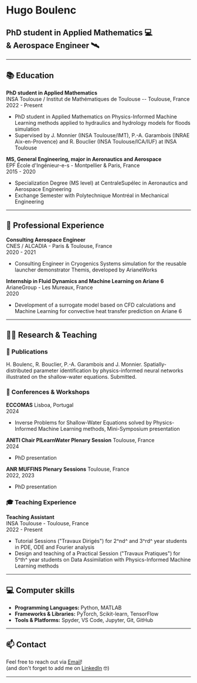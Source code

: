 # Hugo Boulenc

## PhD student in Applied Mathematics 💻 <br> & Aerospace Engineer 🛰️

---

## 📚 Education

**PhD student in Applied Mathematics**  
INSA Toulouse / Institut de Mathématiques de Toulouse -- Toulouse, France
<br> 2022 - Present 

- PhD student in Applied Mathematics on Physics-Informed Machine Learning methods applied to hydraulics and hydrology models for floods simulation
- Supervised by J. Monnier (INSA Toulouse/IMT), P.-A. Garambois (INRAE Aix-en-Provence) and R. Bouclier (INSA Toulouse/ICA/IUF) at INSA Toulouse

**MS, General Engineering, major in Aeronautics and Aerospace**  
EPF École d'Ingénieur-e-s - Montpellier & Paris, France
<br> 2015 - 2020 

- Specialization Degree (MS level) at CentraleSupélec in Aeronautics and Aerospace Engineering
- Exchange Semester with Polytechnique Montréal in Mechanical Engineering 

---

## 💼 Professional Experience

**Consulting Aerospace Engineer**  
CNES / ALCADIA - Paris & Toulouse, France
<br> 2020 - 2021

- Consulting Engineer in Cryogenics Systems simulation for the reusable launcher demonstrator Themis, developed by ArianeWorks

**Internship in Fluid Dynamics and Machine Learning on Ariane 6**  
ArianeGroup - Les Mureaux, France
<br> 2020

- Development of a surrogate model based on CFD calculations and Machine Learning for convective heat transfer prediction on Ariane 6

---

## 👨‍🏫 Research & Teaching

### 📰 Publications

H. Boulenc, R. Bouclier, P.-A. Garambois and J. Monnier. Spatially-distributed parameter identification by physics-informed neural networks illustrated on the shallow-water equations. Submitted.

### 🎤 Conferences & Workshops

**ECCOMAS** 
Lisboa, Portugal
<br> 2024

- Inverse Problems for Shallow-Water Equations solved by Physics-Informed Machine Learning methods, Mini-Symposium presentation

**ANITI Chair PILearnWater Plenary Session**
Toulouse, France
<br> 2024

- PhD presentation

**ANR MUFFINS Plenary Sessions**
Toulouse, France
<br> 2022, 2023

- PhD presentation

### 🎓 Teaching Experience

**Teaching Assistant**  
INSA Toulouse - Toulouse, France
<br> 2022 - Present

- Tutorial Sessions ("Travaux Dirigés") for 2^nd^ and 3^rd^ year students in PDE, ODE and Fourier analysis 
- Design and teaching of a Practical Session ("Travaux Pratiques") for 5^th^ year students on Data Assimilation with Physics-Informed Machine Learning methods

---

## 💻 Computer skills

- **Programming Languages:** Python, MATLAB
- **Frameworks & Libraries:** PyTorch, Scikit-learn, TensorFlow
- **Tools & Platforms:** Spyder, VS Code, Jupyter, Git, GitHub

---

## 📫 Contact

Feel free to reach out via [Email](mailto:hugo.boulenc@insa-toulouse.fr)!
<br> (and don't forget to add me on [LinkedIn](https://www.linkedin.com/in/hugo-boulenc-596694132/) 🤓)

---

